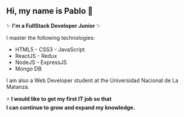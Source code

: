 ## Hi, my name is Pablo 👋
✨ **I'm a FullStack Developer Junior**  ✨ 

I master the following technologies: 

- HTML5 - CSS3 - JavaScript 
- ReactJS - Redux
- NodeJS - ExpressJS
- Mongo DB

I am also a Web Developer student at the Universidad Nacional de La Matanza.

⚡ **I would like to get my first IT job so that  
I can continue to grow and expand my knowledge.**


